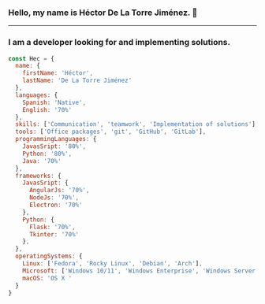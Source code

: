 ### Hello, my name is Héctor De La Torre Jiménez. 👋

____

### I am a developer looking for and implementing solutions.

```javascript
const Hec = {
  name: {        
    firstName: 'Héctor',      
    lastName: 'De La Torre Jiménez'
  },
  languages: {
    Spanish: 'Native',
    English: '70%'
  },
  skills: ['Communication', 'teamwork', 'Implementation of solutions'],
  tools: ['Office packages', 'git', 'GitHub', 'GitLab'],
  programmingLanguages: {      
    JavasSript: '80%',
    Python: '80%',       
    Java: '70%'
  },
  frameworks: {
    JavasSript: {
      AngularJs: '70%',
      NodeJs: '70%',
      Electron: '70%'
    },
    Python: {
      Flask: '70%',
      Tkinter: '70%'
    },
  },
  operatingSystems: {
    Linux: ['Fedora', 'Rocky Linux', 'Debian', 'Arch'],
    Microsoft: ['Windows 10/11', 'Windows Enterprise', 'Windows Server'],
    macOS: 'OS X '
  }
}
```
